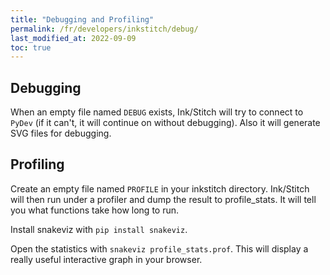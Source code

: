 ```yaml
---
title: "Debugging and Profiling"
permalink: /fr/developers/inkstitch/debug/
last_modified_at: 2022-09-09
toc: true
---
```

## Debugging

When an empty file named `DEBUG` exists, Ink/Stitch will try to connect to `PyDev` (if it can't, it will continue on without debugging). Also it will generate SVG files for debugging.

## Profiling

Create an empty file named `PROFILE` in your inkstitch directory. Ink/Stitch will then run under a profiler and dump the result to profile_stats.  It will tell you what functions take how long to run.

Install snakeviz with `pip install snakeviz`.

Open the statistics with `snakeviz profile_stats.prof`. This will display a really useful interactive graph in your browser.